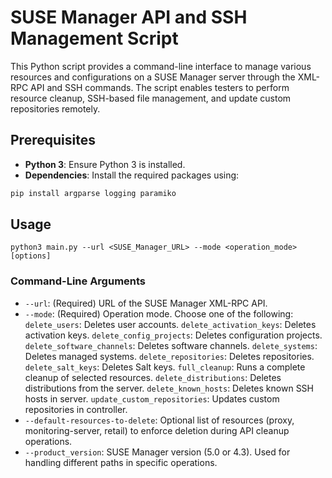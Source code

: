 # SUSE Manager API and SSH Management Script

This Python script provides a command-line interface to manage various resources and configurations on a SUSE Manager server through the XML-RPC API and SSH commands. 
The script enables testers to perform resource cleanup, SSH-based file management, and update custom repositories remotely.

## Prerequisites

- **Python 3**: Ensure Python 3 is installed.
- **Dependencies**: Install the required packages using:

```bash
pip install argparse logging paramiko
```

## Usage

```commandline
python3 main.py --url <SUSE_Manager_URL> --mode <operation_mode> [options]
```

### Command-Line Arguments

 - `--url`: (Required) URL of the SUSE Manager XML-RPC API.
 - `--mode`: (Required) Operation mode. Choose one of the following:
    `delete_users`: Deletes user accounts.
    `delete_activation_keys`: Deletes activation keys.
    `delete_config_projects`: Deletes configuration projects.
    `delete_software_channels`: Deletes software channels.
    `delete_systems`: Deletes managed systems.
    `delete_repositories`: Deletes repositories.
    `delete_salt_keys`: Deletes Salt keys.
    `full_cleanup`: Runs a complete cleanup of selected resources.
    `delete_distributions`: Deletes distributions from the server.
    `delete_known_hosts`: Deletes known SSH hosts in server.
    `update_custom_repositories`: Updates custom repositories in controller.
 - `--default-resources-to-delete`: Optional list of resources (proxy, monitoring-server, retail) to enforce deletion during API cleanup operations.
 - `--product_version`: SUSE Manager version (5.0 or 4.3). Used for handling different paths in specific operations.
